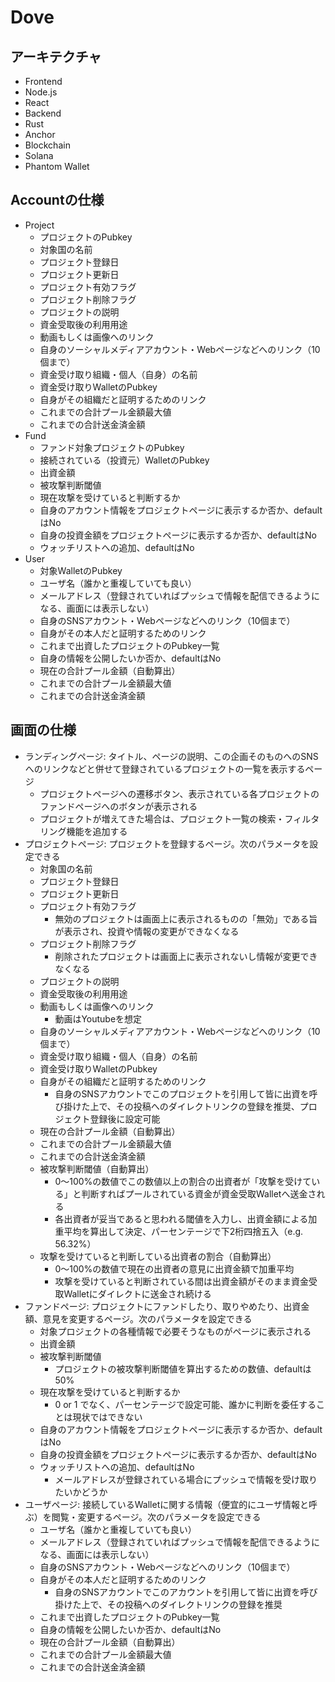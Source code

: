 # Dove
## アーキテクチャ
- Frontend
 - Node.js
 - React
- Backend
 - Rust
 - Anchor
- Blockchain
 - Solana
 - Phantom Wallet

## Accountの仕様
- Project
  - プロジェクトのPubkey
  - 対象国の名前
  - プロジェクト登録日
  - プロジェクト更新日
  - プロジェクト有効フラグ
  - プロジェクト削除フラグ
  - プロジェクトの説明
  - 資金受取後の利用用途
  - 動画もしくは画像へのリンク
  - 自身のソーシャルメディアアカウント・Webページなどへのリンク（10個まで）
  - 資金受け取り組織・個人（自身）の名前
  - 資金受け取りWalletのPubkey
  - 自身がその組織だと証明するためのリンク
  - これまでの合計プール金額最大値
  - これまでの合計送金済金額
- Fund
  - ファンド対象プロジェクトのPubkey
  - 接続されている（投資元）WalletのPubkey
  - 出資金額
  - 被攻撃判断閾値
  - 現在攻撃を受けていると判断するか
  - 自身のアカウント情報をプロジェクトページに表示するか否か、defaultはNo
  - 自身の投資金額をプロジェクトページに表示するか否か、defaultはNo
  - ウォッチリストへの追加、defaultはNo
- User
  - 対象WalletのPubkey
  - ユーザ名（誰かと重複していても良い）
  - メールアドレス（登録されていればプッシュで情報を配信できるようになる、画面には表示しない）
  - 自身のSNSアカウント・Webページなどへのリンク（10個まで）
  - 自身がその本人だと証明するためのリンク
  - これまで出資したプロジェクトのPubkey一覧
  - 自身の情報を公開したいか否か、defaultはNo
  - 現在の合計プール金額（自動算出）
  - これまでの合計プール金額最大値
  - これまでの合計送金済金額

## 画面の仕様
- ランディングページ: タイトル、ページの説明、この企画そのものへのSNSへのリンクなどと併せて登録されているプロジェクトの一覧を表示するページ
  - プロジェクトページへの遷移ボタン、表示されている各プロジェクトのファンドページへのボタンが表示される
  - プロジェクトが増えてきた場合は、プロジェクト一覧の検索・フィルタリング機能を追加する
- プロジェクトページ: プロジェクトを登録するページ。次のパラメータを設定できる
  - 対象国の名前
  - プロジェクト登録日
  - プロジェクト更新日
  - プロジェクト有効フラグ
    - 無効のプロジェクトは画面上に表示されるものの「無効」である旨が表示され、投資や情報の変更ができなくなる
  - プロジェクト削除フラグ
    - 削除されたプロジェクトは画面上に表示されないし情報が変更できなくなる
  - プロジェクトの説明
  - 資金受取後の利用用途
  - 動画もしくは画像へのリンク
    - 動画はYoutubeを想定
  - 自身のソーシャルメディアアカウント・Webページなどへのリンク（10個まで）
  - 資金受け取り組織・個人（自身）の名前
  - 資金受け取りWalletのPubkey
  - 自身がその組織だと証明するためのリンク
    - 自身のSNSアカウントでこのプロジェクトを引用して皆に出資を呼び掛けた上で、その投稿へのダイレクトリンクの登録を推奨、プロジェクト登録後に設定可能
  - 現在の合計プール金額（自動算出）
  - これまでの合計プール金額最大値
  - これまでの合計送金済金額
  - 被攻撃判断閾値（自動算出）
    - 0～100%の数値でこの数値以上の割合の出資者が「攻撃を受けている」と判断すればプールされている資金が資金受取Walletへ送金される
    - 各出資者が妥当であると思われる閾値を入力し、出資金額による加重平均を算出して決定、パーセンテージで下2桁四捨五入（e.g. 56.32%）
  - 攻撃を受けていると判断している出資者の割合（自動算出）
    - 0～100%の数値で現在の出資者の意見に出資金額で加重平均
    - 攻撃を受けていると判断されている間は出資金額がそのまま資金受取Walletにダイレクトに送金され続ける
- ファンドページ: プロジェクトにファンドしたり、取りやめたり、出資金額、意見を変更するページ。次のパラメータを設定できる
  - 対象プロジェクトの各種情報で必要そうなものがページに表示される
  - 出資金額
  - 被攻撃判断閾値
    - プロジェクトの被攻撃判断閾値を算出するための数値、defaultは50%
  - 現在攻撃を受けていると判断するか
    - 0 or 1 でなく、パーセンテージで設定可能、誰かに判断を委任することは現状ではできない
  - 自身のアカウント情報をプロジェクトページに表示するか否か、defaultはNo
  - 自身の投資金額をプロジェクトページに表示するか否か、defaultはNo
  - ウォッチリストへの追加、defaultはNo
    - メールアドレスが登録されている場合にプッシュで情報を受け取りたいかどうか
- ユーザページ: 接続しているWalletに関する情報（便宜的にユーザ情報と呼ぶ）を閲覧・変更するページ。次のパラメータを設定できる
  - ユーザ名（誰かと重複していても良い）
  - メールアドレス（登録されていればプッシュで情報を配信できるようになる、画面には表示しない）
  - 自身のSNSアカウント・Webページなどへのリンク（10個まで）
  - 自身がその本人だと証明するためのリンク
    - 自身のSNSアカウントでこのアカウントを引用して皆に出資を呼び掛けた上で、その投稿へのダイレクトリンクの登録を推奨
  - これまで出資したプロジェクトのPubkey一覧
  - 自身の情報を公開したいか否か、defaultはNo
  - 現在の合計プール金額（自動算出）
  - これまでの合計プール金額最大値
  - これまでの合計送金済金額
